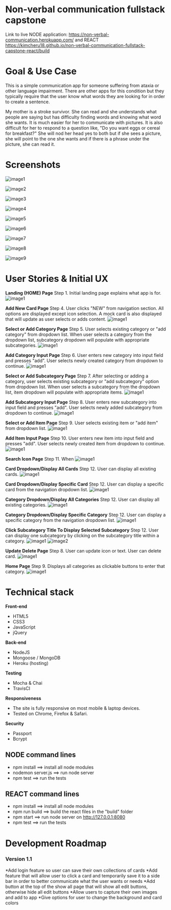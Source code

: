 # Non-verbal communication fullstack capstone

Link to live NODE application: https://non-verbal-communication.herokuapp.com/ and REACT https://kimcheru18.github.io/non-verbal-communication-fullstack-capstone-react/build

# Goal & Use Case

This is a simple communication app for someone suffering from ataxia or other language impairment. There are other apps for this condition but they typically require that the user know what words they are looking for in order to create a sentence.

My mother is a stroke survivor. She can read and she understands what people are saying but has difficulty finding words and knowing what word she wants. It is much easier for her to communicate with pictures. It is also difficult for her to respond to a question like, "Do you want eggs or cereal for breakfast?" She will nod her head yes to both but if she sees a picture, she will point to the one she wants and if there is a phrase under the picture, she can read it.



# Screenshots
![image1](https://github.com/kimcheru18/non-verbal-communication-fullstack-capstone-react/blob/master/github-images/landing-page.png)

![image2](https://github.com/kimcheru18/non-verbal-communication-fullstack-capstone-react/blob/master/github-images/add-new-page.png)

![image3](https://github.com/kimcheru18/non-verbal-communication-fullstack-capstone-react/blob/master/github-images/select-category-page.png)

![image4](https://github.com/kimcheru18/non-verbal-communication-fullstack-capstone-react/blob/master/github-images/add-category-input-page.png)

![image5](https://github.com/kimcheru18/non-verbal-communication-fullstack-capstone-react/blob/master/github-images/add-subcategory-dropdown-page.png)

![image6](https://github.com/kimcheru18/non-verbal-communication-fullstack-capstone-react/blob/master/github-images/add-sub-category-input-page.png)

![image7](https://github.com/kimcheru18/define-statement-of-purpose-node-capstone/blob/master/github-images/set-goals-page.png)

![image8](https://github.com/kimcheru18/define-statement-of-purpose-node-capstone/blob/master/github-images/sop-values-beliefs-goals-final-page.png)

![image9](https://github.com/kimcheru18/define-statement-of-purpose-node-capstone/blob/master/github-images/revise-sop-page.png)


# User Stories & Initial UX

**Landing (HOME) Page**
Step 1. Initial landing page explains what app is for.
![image1](https://github.com/kimcheru18/non-verbal-communication-fullstack-capstone/blob/master/wireframe-images/site-info-page.png)

**Add New Card Page**
Step 4. User clicks "NEW" from navigation section. All options are displayed except icon selection. A mock card is also displayed that will update as user selects or adds content.
![image1](https://github.com/kimcheru18/non-verbal-communication-fullstack-capstone/blob/master/wireframe-images/add-card-page.png)

**Select or Add Category Page**
Step 5. User selects existing category or "add category" from dropdown list. When user selects a category from the dropdown list, subcategory dropdown will populate with appropriate subcategories.
![image1](https://github.com/kimcheru18/non-verbal-communication-fullstack-capstone/blob/master/wireframe-images/select-add-category-page.png)

**Add Category Input Page**
Step 6. User enters new category into input field and presses "add". User selects newly created category from dropdown to continue.
![image1](https://github.com/kimcheru18/non-verbal-communication-fullstack-capstone/blob/master/wireframe-images/add-category-input-page.png)

**Select or Add Subcategory Page**
Step 7. After selecting or adding a category, user selects existing subcategory or "add subcategory" option from dropdown list. When user selects a subcategory from the dropdown list, item dropdown will populate with appropriate items.
![image1](https://github.com/kimcheru18/non-verbal-communication-fullstack-capstone/blob/master/wireframe-images/add-subcat-page.png)

**Add Subcategory Input Page**
Step 8. User enters new subcategory into input field and presses "add". User selects newly added subcategory from dropdown to continue.
![image1](https://github.com/kimcheru18/non-verbal-communication-fullstack-capstone/blob/master/wireframe-images/add-subcat-input-page.png)

**Select or Add Item Page**
Step 9. User selects existing item or "add item" from dropdown list.
![image1](https://github.com/kimcheru18/non-verbal-communication-fullstack-capstone/blob/master/wireframe-images/select-add-item-page.png)

**Add Item Input Page**
Step 10. User enters new item into input field and presses "add". User selects newly created item from dropdown to continue.
![image1](https://github.com/kimcheru18/non-verbal-communication-fullstack-capstone/blob/master/wireframe-images/item-input-icon-dropdown-page.png)

**Search Icon Page**
Step 11. When
![image1](https://github.com/kimcheru18/non-verbal-communication-fullstack-capstone/blob/master/wireframe-images/select-icon-page.png)

**Card Dropdown/Display All Cards**
Step 12. User can display all existing cards.
![image1](https://github.com/kimcheru18/non-verbal-communication-fullstack-capstone/blob/master/wireframe-images/display-all-cards-page.png)

**Card Dropdown/Display Specific Card**
Step 12. User can display a specific card from the navigation dropdown list.
![image1](https://github.com/kimcheru18/non-verbal-communication-fullstack-capstone/blob/master/wireframe-images/display-individual-card-page.png)

**Category Dropdown/Display All Categories**
Step 12. User can display all existing categories.
![image1](https://github.com/kimcheru18/non-verbal-communication-fullstack-capstone/blob/master/wireframe-images/display-all-categories-page.png)

**Category Dropdown/Display Specific Category**
Step 12. User can display a specific category from the navigation dropdown list.
![image1](https://github.com/kimcheru18/non-verbal-communication-fullstack-capstone/blob/master/wireframe-images/display-specific-category-page.png)

**Click Subcategory Title To Display Selected Subcategory**
Step 12. User can display one subcategory by clicking on the subcategory title within a category.
![image1](https://github.com/kimcheru18/non-verbal-communication-fullstack-capstone/blob/master/wireframe-images/click-display-subcat-page.png)
![image2](https://github.com/kimcheru18/non-verbal-communication-fullstack-capstone/blob/master/wireframe-images/subcat-displayed-page.png)

**Update Delete Page**
Step 8. User can update icon or text. User can delete card.
![image1](https://github.com/kimcheru18/non-verbal-communication-fullstack-capstone/blob/master/wireframe-images/update-delete-page.png)

**Home Page**
Step 9. Displays all categories as clickable buttons to enter that category.
![image1](https://github.com/kimcheru18/non-verbal-communication-fullstack-capstone/blob/master/wireframe-images/home-page.png)


# Technical stack

**Front-end**
 * HTML5
 * CSS3
 * JavaScript
 * jQuery

**Back-end**
 * NodeJS
 * Mongoose / MongoDB
 * Heroku (hosting)

**Testing**
 * Mocha & Chai
 * TravisCI

**Responsiveness**
 * The site is fully responsive on most mobile & laptop devices.
 * Tested on Chrome, Firefox & Safari.

**Security**
 * Passport
 * Bcrypt


## NODE command lines
* npm install ==> install all node modules
* nodemon server.js ==> run node server
* npm test ==> run the tests

## REACT command lines
* npm install ==> install all node modules
* npm run build ==> build the react files in the "build" folder
* npm start ==> run node server on http://127.0.0.1:8080
* npm test ==> run the tests


# Development Roadmap

### Version 1.1
 *Add login feature so user can save their own collections of cards
 *Add feature that will allow user to click a card and temporarily save it to a side bar in order to better communicate what the user wants or needs
 *Add button at the top of the show all page that will show all edit buttons, otherwise hide all edit buttons
 *Allow users to capture their own images and add to app
  *Give options for user to change the background and card colors
